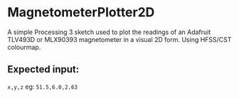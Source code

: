# MagnetometerPlotter2D

A simple Processing 3 sketch used to plot the readings of an Adafruit TLV493D or MLX90393 magnetometer in a visual 2D form. Using HFSS/CST colourmap.

## Expected input:
```x,y,z```
eg:
```51.5,6.0,2.63```
